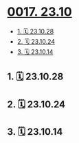 # [0017. 23.10](https://github.com/Tdahuyou/TNotes.footprints/tree/main/notes/0017.%2023.10)

<!-- region:toc -->

- [1. 🗓 23.10.28](#1--231028)
- [2. 🗓 23.10.24](#2--231024)
- [3. 🗓 23.10.14](#3--231014)

<!-- endregion:toc -->

## 1. 🗓 23.10.28

<Footprints :times="[2023, 10, 28, 23, 46]">
  <template #text-area>
    <p>内容刚开始，发现了一些不合理的细节，感觉有些不妙，这可是悬疑片呀！</p>
    <p>好在不影响整体的故事逻辑，感觉所有的精华都浓缩在惠英红处镜的片段里了！</p>
  </template>
  <template #image-list="{ openModal }">
    <img src="https://cdn.jsdelivr.net/gh/tnotesjs/imgs@main/2025-01-13-00-01-42.png" @click="openModal(0)"/>
  </template>
</Footprints>

## 2. 🗓 23.10.24

<Footprints :times="[2023, 10, 24, 6, 39]">
  <template #text-area>
    <p>五点半被猫舔醒</p>
    <p>那长长的胡须在眉间游走感觉</p>
    <p>...</p>
    <p>起床</p>
    <p>洗把脸</p>
    <p>打开电脑</p>
    <p>输入关键字</p>
    <p>猫为什么舔你</p>
    <p>...</p>
    <p>转眼便是一小时</p>
    <p>刷了些文章➕视频</p>
    <p>哦吼！问题不大，继续睡觉</p>
    <p>合上电脑时才发现个职业病，浏览器一开就是一堆页面。。。</p>
  </template>
  <template #image-list="{ openModal }">
    <img src="https://cdn.jsdelivr.net/gh/tnotesjs/imgs@main/2025-01-13-00-02-04.png" @click="openModal(0)"/>
    <img src="https://cdn.jsdelivr.net/gh/tnotesjs/imgs@main/2025-01-13-00-02-10.png" @click="openModal(1)"/>
  </template>
</Footprints>

## 3. 🗓 23.10.14

<Footprints :times="[2023, 10, 14, 10, 20]">
  <template #text-area>
    <p>猫三联最后一针</p>
    <p>打针💉之前</p>
    <p>给你多开个罐头</p>
    <p>加个餐</p>
  </template>
  <template #image-list="{ openModal }">
    <img src="https://cdn.jsdelivr.net/gh/tnotesjs/imgs@main/2025-01-13-00-02-19.png" @click="openModal(0)"/>
    <img src="https://cdn.jsdelivr.net/gh/tnotesjs/imgs@main/2025-01-13-00-02-24.png" @click="openModal(1)"/>
  </template>
</Footprints>
